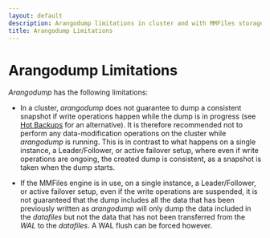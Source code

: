 ```yaml
---
layout: default
description: Arangodump limitations in cluster and with MMFiles storage engine
title: Arangodump Limitations
---
```

Arangodump Limitations
======================

_Arangodump_ has the following limitations:

- In a cluster, _arangodump_ does not guarantee to dump a consistent snapshot
  if write operations happen while the dump is in progress (see
  [Hot Backups](backup-restore.html#hot-backups) for an alternative). It is
  therefore recommended not to  perform any data-modification operations on the
  cluster while _arangodump_ is running. This is in contrast to what happens on
  a single instance, a Leader/Follower, or active failover setup, where even if
  write operations are ongoing, the created dump is consistent, as a snapshot
  is taken when the dump starts.
<!-- TOOD Remove when 3.6 reaches EoL -->
- If the MMFiles engine is in use, on a single instance, a Leader/Follower, or
  active failover setup, even if the write operations are suspended, it is not
  guaranteed that the dump includes all the data that has been previously
  written as _arangodump_ will only dump the data included in the _datafiles_
  but not the data that has not been transferred from the _WAL_ to the
  _datafiles_. A WAL flush can be forced however.
